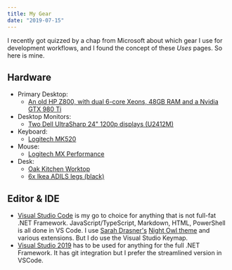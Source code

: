```yaml
---
title: My Gear
date: "2019-07-15"
---
```


I recently got quizzed by a chap from Microsoft about which gear I use for development workflows, and I found the concept of these *Uses* pages. So here is mine.


## Hardware

- Primary Desktop: 
    - [An old HP Z800, with dual 6-core Xeons, 48GB RAM and a Nvidia GTX 980 Ti](https://www8.hp.com/uk/en/workstations/product-details/3718645)
- Desktop Monitors:
    - [Two Dell UltraSharp 24" 1200p displays (U2412M)](https://deals.dell.com/mpp/productdetail/204g)
- Keyboard:
    - [Logitech MK520](https://www.logitech.com/en-us/product/wireless-combo-mk520)
- Mouse:
    - [Logitech MX Performance](https://www.amazon.co.uk/Logitech-Performance-Wireless-Mouse-version/dp/B002L3TSKC)
- Desk:
    - [Oak Kitchen Worktop](https://www.worktop-express.co.uk/)
    - [6x Ikea ADILS legs (black)](https://www.ikea.com/gb/en/p/adils-leg-black-70217973/)

## Editor & IDE

- [Visual Studio Code](https://code.visualstudio.com/) is my go to choice for anything that is not full-fat .NET Framework. JavaScript/TypeScript, Markdown, HTML, PowerShell is all done in VS Code. I use [Sarah Drasner's](https://twitter.com/sarah_edo) [Night Owl theme](https://marketplace.visualstudio.com/items?itemName=sdras.night-owl) and various extensions. But I do use the Visual Studio Keymap.
- [Visual Studio 2019](https://visualstudio.microsoft.com/vs/) has to be used for anything for the full .NET Framework. It has git integration but I prefer the streamlined version in VSCode.